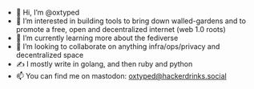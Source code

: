 - 👋 Hi, I’m @oxtyped
- 👀 I’m interested in building tools to bring down walled-gardens and to promote a free, open and decentralized internet (web 1.0 roots)
- 🌱 I’m currently learning more about the fediverse
- 💞️ I’m looking to collaborate on anything infra/ops/privacy and decentralized space
- ✍ I mostly write in golang, and then ruby and python
- 📫 You can find me on mastodon: [oxtyped@hackerdrinks.social](https://mastodon.hackerdrinks.social/web/@oxtyped)

<!---
oxtyped/oxtyped is a ✨ special ✨ repository because its `README.md` (this file) appears on your GitHub profile.
You can click the Preview link to take a look at your changes.
--->
